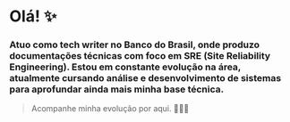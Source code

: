 # Olá! ✨
### Atuo como tech writer no Banco do Brasil, onde produzo documentações técnicas com foco em SRE (Site Reliability Engineering). Estou em constante evolução na área, atualmente cursando análise e desenvolvimento de sistemas para aprofundar ainda mais minha base técnica.


> Acompanhe minha evolução por aqui. 👩🏻‍💻





<!--
**jessic4neves/jessic4neves** is a ✨ _special_ ✨ repository because its `README.md` (this file) appears on your GitHub profile.

Here are some ideas to get you started:

- 🔭 I’m currently working on ...
- 🌱 I’m currently learning ...
- 👯 I’m looking to collaborate on ...
- 🤔 I’m looking for help with ...
- 💬 Ask me about ...
- 📫 How to reach me: ...
- 😄 Pronouns: ...
- ⚡ Fun fact: ...
-->
